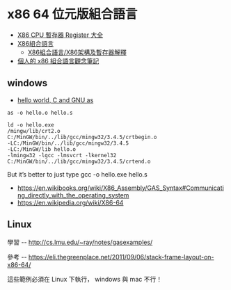 # x86 64 位元版組合語言

* [X86 CPU 暫存器 Register 大全](https://finalfrank.pixnet.net/blog/post/22992166-x86-cpu-%E6%9A%AB%E5%AD%98%E5%99%A8-register-%E5%A4%A7%E5%85%A8)
* [X86組合語言](https://zh.m.wikibooks.org/wiki/X86%E7%B5%84%E5%90%88%E8%AA%9E%E8%A8%80)
    * [X86組合語言/X86架構及暫存器解釋](https://zh.m.wikibooks.org/zh-tw/X86%E7%B5%84%E5%90%88%E8%AA%9E%E8%A8%80/X86%E6%9E%B6%E6%9E%84%E5%8F%8A%E5%AF%84%E5%AD%98%E5%99%A8%E8%A7%A3%E9%87%8A)
* [個人的 x86 組合語言觀念筆記](https://www.ptt.cc/bbs/ASM/M.1286960542.A.5B9.html)

## windows

* [hello world, C and GNU as](https://www.chocolatesparalucia.com/2010/09/hello-world-c-and-gnu-as/)

```
as -o hello.o hello.s

ld -o hello.exe
/mingw/lib/crt2.o
C:/MinGW/bin/../lib/gcc/mingw32/3.4.5/crtbegin.o
-LC:/MinGW/bin/../lib/gcc/mingw32/3.4.5
-LC:/MinGW/lib hello.o
-lmingw32 -lgcc -lmsvcrt -lkernel32
C:/MinGW/bin/../lib/gcc/mingw32/3.4.5/crtend.o
```

But it’s better to just type gcc -o hello.exe hello.s 

* https://en.wikibooks.org/wiki/X86_Assembly/GAS_Syntax#Communicating_directly_with_the_operating_system
* https://en.wikipedia.org/wiki/X86-64


## Linux

學習 -- http://cs.lmu.edu/~ray/notes/gasexamples/

參考 -- https://eli.thegreenplace.net/2011/09/06/stack-frame-layout-on-x86-64/

這些範例必須在 Linux 下執行， windows 與 mac 不行！

